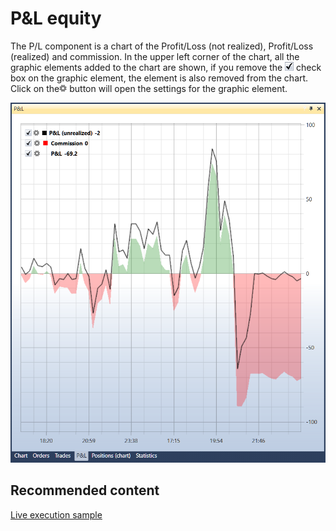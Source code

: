 # P&L equity

The P\/L component is a chart of the Profit\/Loss (not realized), Profit\/Loss (realized) and commission. In the upper left corner of the chart, all the graphic elements added to the chart are shown, if you remove the ![Designer Schedule 00](../../../../images/designer_schedule_00.png) check box on the graphic element, the element is also removed from the chart. Click on the![Designer Schedule 01](../../../../images/designer_schedule_01.png) button will open the settings for the graphic element. 

![Designer Schedule PU 00](../../../../images/designer_schedule_pu_00.png)

## Recommended content

[Live execution sample](../../live_execution/live_execution_sample.md)

